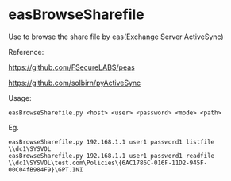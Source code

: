 # easBrowseSharefile
Use to browse the share file by eas(Exchange Server ActiveSync)

Reference:

https://github.com/FSecureLABS/peas

https://github.com/solbirn/pyActiveSync

Usage:

```
easBrowseSharefile.py <host> <user> <password> <mode> <path>
```

Eg.

```
easBrowseSharefile.py 192.168.1.1 user1 password1 listfile \\dc1\SYSVOL
easBrowseSharefile.py 192.168.1.1 user1 password1 readfile \\dc1\SYSVOL\test.com\Policies\{6AC1786C-016F-11D2-945F-00C04fB984F9}\GPT.INI
```
